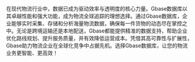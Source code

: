 在现代物流行业中，数据已成为驱动效率与透明度的核心力量。Gbase数据库以其卓越性能和强大功能，成为物流全球追踪的理想选择。通过Gbase数据库，企业能够实时采集、存储和分析海量物流数据，确保每一件货物的动态尽在掌控之中。无论是跨境运输还是本地配送，Gbase都能提供精准的数据支持，帮助企业优化路线规划、提升服务质量，并有效降低运营成本。凭借其高可靠性与扩展性，Gbase助力物流企业在全球化竞争中占据先机。选择Gbase数据库，让您的物流业务更智能、更高效！